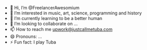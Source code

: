 - 👋 Hi, I’m @FreelancerAwesomium
- 👀 I’m interested in music, art, science, programming and history
- 🌱 I’m currently learning to be a better human
- 💞️ I’m looking to collaborate on ...
- 📫 How to reach me upwork@justcallmetuba.com
- 😄 Pronouns: ...
- ⚡ Fun fact: I play Tuba

<!---
FreelancerAwesomium/FreelancerAwesomium is a ✨ special ✨ repository because its `README.md` (this file) appears on your GitHub profile.
You can click the Preview link to take a look at your changes.
--->
